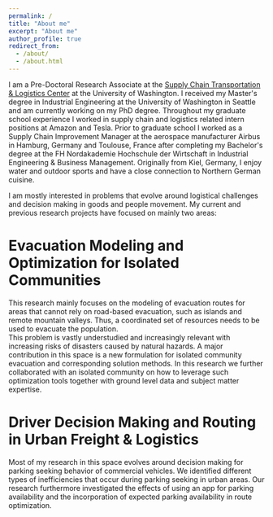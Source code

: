 ```yaml
---
permalink: /
title: "About me"
excerpt: "About me"
author_profile: true
redirect_from: 
  - /about/
  - /about.html
---
```


I am a Pre-Doctoral Research Associate at the [Supply Chain Transportation & Logistics Center](https://depts.washington.edu/sctlctr/) at the University of Washington. I received my Master's degree in Industrial Engineering at the University of Washington in Seattle and am currently working on my PhD degree. Throughout my graduate school experience I worked in supply chain and logistics related intern positions at Amazon and Tesla. Prior to graduate school I worked as a Supply Chain Improvement Manager at the aerospace manufacturer Airbus in Hamburg, Germany and Toulouse, France after completing my Bachelor's degree at the FH Nordakademie Hochschule der Wirtschaft in Industrial Engineering & Business Management. Originally from Kiel, Germany, I enjoy water and outdoor sports and have a close connection to Northern German cuisine. 

I am mostly interested in problems that evolve around logistical challenges and decision making in goods and people movement. My current and previous research projects have focused on mainly two areas:

Evacuation Modeling and Optimization for Isolated Communities
=====

This research mainly focuses on the modeling of evacuation routes for areas that cannot rely on road-based evacuation, such as islands and remote mountain valleys. Thus, a coordinated set of resources needs to be used to evacuate the population.  
This problem is vastly understudied and increasingly relevant with increasing risks of disasters caused by natural hazards. A major contribution in this space is a new formulation for isolated community evacuation and corresponding solution methods. In this research we further collaborated with an isolated community on how to leverage such optimization tools together with ground level data and subject matter expertise. 

Driver Decision Making and Routing in Urban Freight & Logistics 
=====

Most of my research in this space evolves around decision making for parking seeking behavior of commercial vehicles. We identified different types of inefficiencies that occur during parking seeking in urban areas. Our research furthermore investigated the effects of using an app for parking availability and the incorporation of expected parking availability in route optimization. 



